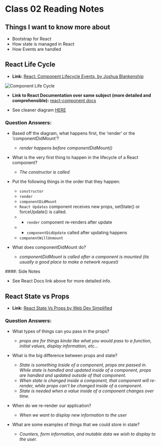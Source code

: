 # Class 02 Reading Notes

## Things I want to know more about

- Bootstrap for React
- How state is managed in React
- How Events are handled

## React Life Cycle

- **Link:** [React: Component Lifecycle Events, by Joshua Blankenship](https://medium.com/@joshuablankenshipnola/react-component-lifecycle-events-cb77e670a093)

![Component Life Cycle](https://miro.medium.com/max/2000/0*0saPKFiTUk6W3FYp)

- **Link to React Documentation over same subject (more detailed and comprehensible):** [react-component docs](https://reactjs.org/docs/react-component.html)

- See cleaner diagram [HERE](https://projects.wojtekmaj.pl/react-lifecycle-methods-diagram/)

### Question Answers: 

- Based off the diagram, what happens first, the ‘render’ or the ‘componentDidMount’?
    - *render happens before componentDidMount()*

- What is the very first thing to happen in the lifecycle of a React component?
    - *The constructor is called*
    
- Put the following things in the order that they happen: 

    - `constructor`
    - `render`
    - `componentDidMount`
    - `React Updates` component receives new props, setState() or forceUpdate() is called.
    - + `render` component re-renders after update
    - + `componentDidUpdate` called after updating happens
    - `componentWillUnmount`

- What does componentDidMount do?

    - *componentDidMount is called after a component is mounted (its usually a good place to make a network request)*

####: Side Notes

- See React Docs link above for more detailed info.

## React State vs Props

- **Link:** [React State Vs Props by Web Dev Simplified](https://www.youtube.com/watch?v=IYvD9oBCuJI)

### Question Answers: 

- What types of things can you pass in the props?
    - *props are for things kinda like what you would pass to a function, initial values, display information, etc...*


- What is the big difference between props and state?
    - *State is something inside of a component, props are passed in. While state is handled and updated inside of a component, props are handled and updated outside of that component.*
    - *When state is changed inside a component, that component will re-render, while props can't be changed inside of a component.*
    - *State is needed when a value inside of a component changes over time.*

- When do we re-render our application?
    - *When we want to display new information to the user*

- What are some examples of things that we could store in state?
    - *Counters, form information, and mutable data we wish to display to the user.*

